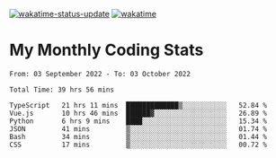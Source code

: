 [![wakatime-status-update](https://github.com/noopurphalak/noopurphalak/workflows/wakatime-status-update/badge.svg)](https://github.com/noopurphalak/noopurphalak/actions/workflows/main.yml)
[![wakatime](https://wakatime.com/badge/user/80ace140-ef40-4fdd-b8ed-f3be3d2e1aea.svg)](https://wakatime.com/@80ace140-ef40-4fdd-b8ed-f3be3d2e1aea)

# My Monthly Coding Stats

<!--START_SECTION:waka-->

```text
From: 03 September 2022 - To: 03 October 2022

Total Time: 39 hrs 56 mins

TypeScript   21 hrs 11 mins  █████████████▒░░░░░░░░░░░   52.84 %
Vue.js       10 hrs 46 mins  ██████▓░░░░░░░░░░░░░░░░░░   26.89 %
Python       6 hrs 9 mins    ████░░░░░░░░░░░░░░░░░░░░░   15.34 %
JSON         41 mins         ▒░░░░░░░░░░░░░░░░░░░░░░░░   01.74 %
Bash         34 mins         ▒░░░░░░░░░░░░░░░░░░░░░░░░   01.44 %
CSS          17 mins         ▒░░░░░░░░░░░░░░░░░░░░░░░░   00.72 %
```

<!--END_SECTION:waka-->
